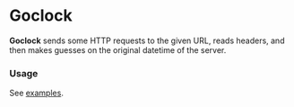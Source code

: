 # Goclock

**Goclock** sends some HTTP requests to the given URL, reads headers, and then makes guesses on the original datetime of the server.

### Usage

See [examples](/examples).

